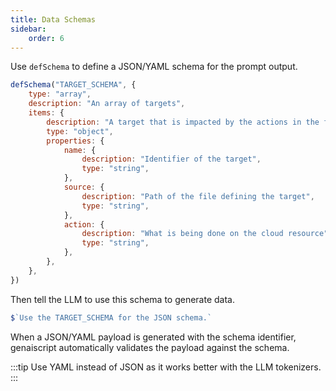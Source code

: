 ```yaml
---
title: Data Schemas
sidebar:
    order: 6
---
```


Use `defSchema` to define a JSON/YAML schema for the prompt output.

```javascript
defSchema("TARGET_SCHEMA", {
    type: "array",
    description: "An array of targets",
    items: {
        description: "A target that is impacted by the actions in the file",
        type: "object",
        properties: {
            name: {
                description: "Identifier of the target",
                type: "string",
            },
            source: {
                description: "Path of the file defining the target",
                type: "string",
            },
            action: {
                description: "What is being done on the cloud resource",
                type: "string",
            },
        },
    },
})
```

Then tell the LLM to use this schema to generate data.

```js
$`Use the TARGET_SCHEMA for the JSON schema.`
```

When a JSON/YAML payload is generated with the schema identifier,
genaiscript automatically validates the payload against the schema.

:::tip
Use YAML instead of JSON as it works better with the LLM tokenizers.
:::
